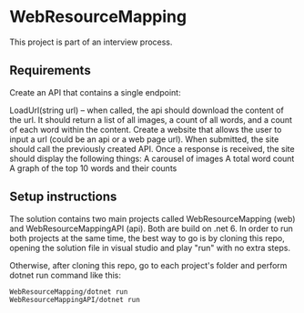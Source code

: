 # WebResourceMapping
This project is part of an interview process. 

## Requirements 
Create an API that contains a single endpoint:

LoadUrl(string url) – when called, the api should download the content of the url. It should return a list of all images, a count of all words, and a count of each word within the content.
Create a website that allows the user to input a url (could be an api or a web page url). When submitted, the site should call the previously created API. Once a response is received, the site should display the following things:
A carousel of images
A total word count
A graph of the top 10 words and their counts

## Setup instructions
The solution contains two main projects called WebResourceMapping (web) and WebResourceMappingAPI (api). Both are build on .net 6. 
In order to run both projects at the same time, the best way to go is by cloning this repo, opening the solution file in visual studio and play "run" with no extra steps.

Otherwise, after cloning this repo, go to each project's folder and perform dotnet run command like this:

```
WebResourceMapping/dotnet run
WebResourceMappingAPI/dotnet run

